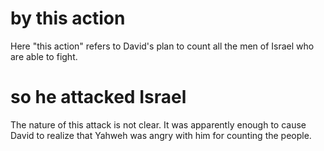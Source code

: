 # by this action

Here "this action" refers to David's plan to count all the men of Israel who are able to fight.

# so he attacked Israel

The nature of this attack is not clear. It was apparently enough to cause David to realize that Yahweh was angry with him for counting the people.

